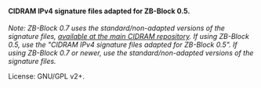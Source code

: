 #### CIDRAM IPv4 signature files adapted for ZB-Block 0.5.

*Note: ZB-Block 0.7 uses the standard/non-adapted versions of the signature files, [available at the main CIDRAM repository](https://github.com/CIDRAM/CIDRAM/tree/v3/vault/signatures). If using ZB-Block 0.5, use the "CIDRAM IPv4 signature files adapted for ZB-Block 0.5". If using ZB-Block 0.7 or newer, use the standard/non-adapted versions of the signature files.*

License: GNU/GPL v2+.
